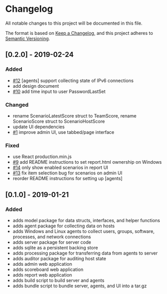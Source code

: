 # Changelog
All notable changes to this project will be documented in this file.

The format is based on [Keep a Changelog](https://keepachangelog.com/en/1.0.0/),
and this project adheres to [Semantic Versioning](https://semver.org/spec/v2.0.0.html).

## [0.2.0] - 2019-02-24
### Added
- [#12](https://github.com/sumwonyuno/cp-scoring/issues/12) [agents] support collecting state of IPv6 connections
- add design document
- [#10](https://github.com/sumwonyuno/cp-scoring/issues/10) add time input to user PasswordLastSet

### Changed
- rename ScenarioLatestScore struct to TeamScore, rename ScenarioScore struct to ScenarioHostScore
- update UI dependencies
- [#1](https://github.com/sumwonyuno/cp-scoring/issues/1) improve admin UI, use tabbed/page interface

### Fixed
- use React production.min.js
- [#9](https://github.com/sumwonyuno/cp-scoring/issues/9) add README instructions to set report.html ownership on Windows
- [#14](https://github.com/sumwonyuno/cp-scoring/issues/14) only show enabled scenarios in report UI
- [#13](https://github.com/sumwonyuno/cp-scoring/issues/13) fix item selection bug for scenarios on admin UI
- reorder README instructions for setting up [agents]

## [0.1.0] - 2019-01-21
### Added
- adds model package for data structs, interfaces, and helper functions
- adds agent package for collecting data on hosts
- adds Windows and Linux agents to collect users, groups, software, processes, and network connections
- adds server package for server code
- adds sqlite as a persistent backing store
- adds processing package for transferring data from agents to server
- adds auditor package for auditing host state
- adds admin web application
- adds scoreboard web application
- adds report web application
- adds build script to build server and agents
- adds bundle script to bundle server, agents, and UI into a tar.gz
